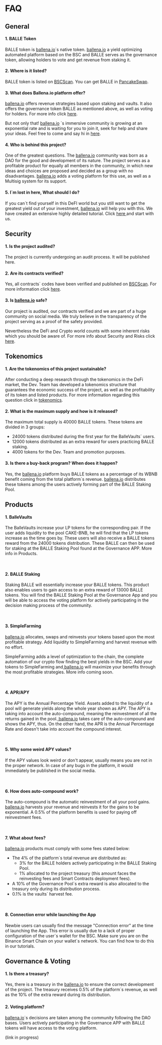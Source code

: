 # FAQ

## General <a id="general"></a>

#### 1. BALLE Token

BALLE token is [ballena.io](https://ballena.io/)´s native token. [ballena.io](https://ballena.io/) a yield optimizing automated platform based on the BSC and BALLE serves as the governance token, allowing holders to vote and get revenue from staking it.



#### 2. Where is it listed?

BALLE token is listed on [BSCScan](https://bscscan.com/token/0x9f0d5f45ce8573f43e0ba17876329784be0fd700). You can get BALLE in [PancakeSwap](https://exchange.pancakeswap.finance/#/swap?outputCurrency=0x9f0d5f45ce8573f43e0ba17876329784be0fd700).



#### 3. What does Ballena.io platform offer?

[ballena.io](https://ballena.io/)  offers revenue strategies based upon staking and vaults. It also offers the governance token BALLE as mentioned above, as well as voting for holders. For more info click [here](../getting-started-1/what-does-ballena.io-offer.md).

But not only that! [ballena.io](https://ballena.io/) ´s immersive community is growing at an exponential rate and is waiting for you to join it, seek for help and share your ideas. Feel free to come and say hi in [here](../#community).



#### 4. Who is behind this project?

One of the greatest questions. The [ballena.io](https://ballena.io/) community was born as a DAO for the good and development of its nature. The project serves as a profitable product for equally all members in the community, in which new ideas and choices are proposed and decided as a group with no disadvantages. [ballena.io](https://ballena.io/) adds a voting platform for this use, as well as a Multisig system for its support.



#### 5. I´m lost in here, What should I do?

If you can´t find yourself in this DeFI world but you still want to get the greatest yield out of your investment, [ballena.io](https://ballena.io/) will help you with this. We have created an extensive highly detailed tutorial. Click [here ](../tutorials-and-tools/tutorials/)and start with us.

#### 

## Security

#### 1. Is the project audited?

The project is currently undergoing an audit process. It will be published here.



#### 2. Are its contracts verified?

Yes, all contracts´ codes have been verified and published on [BSCScan](https://bscscan.com/token/0x9f0d5f45ce8573f43e0ba17876329784be0fd700). For more information click [here](../technical/tokenomics.md#smart-contracts).



#### 3. Is [ballena.io](https://ballena.io/) safe?

Our project is audited, our contracts verified and we are part of a huge community on social media. We truly believe in the transparency of the project serving as a proof of the safety provided.

Nevertheless the DeFi and Crypto world counts with some inherent risks which you should be aware of. For more info about Security and Risks click [here](../technical/security-and-risks.md).



## Tokenomics

#### 1. Are the tokenomics of this project sustainable?

After conducting a deep research through the tokenomics in the DeFi market, the Dev. Team has developed a tokenomics structure that guarantees the economic success of the project, as well as the profitability of its token and listed products. For more information regarding this question click in [tokenomics](../technical/tokenomics.md).



#### 2. What is the maximum supply and how is it released?

The maximum total supply is 40000 BALLE tokens. These tokens are divided in 3 groups:

* 24000 tokens distributed during the first year for the BalleVaults´ users.
* 12000 tokens distributed as an extra reward for users practicing BALLE staking.
* 4000 tokens for the Dev. Team and promotion purposes.



#### 3. Is there a buy-back program? When does it happen?

Yes, the [ballena.io](https://ballena.io/)  platform buys BALLE tokens as a percentage of its WBNB benefit coming from the total platform´s revenue. [ballena.io](https://ballena.io/)  distributes these tokens among the users actively forming part of the BALLE Staking Pool.



## Products

#### **1. BalleVaults**

The BalleVaults increase your LP tokens for the corresponding pair. If the user adds liquidity to the pool CAKE-BNB, he will find that the LP tokens increase as the time goes by. These users will also receive a BALLE tokens reward from the 24000 tokens distribution. These BALLE can then be used for staking at the BALLE Staking Pool found at the Governance APP. More info in Products.

**‌**

#### **2. BALLE Staking**

Staking BALLE will essentially increase your BALLE tokens. This product also enables users to gain access to an extra reward of 13000 BALLE tokens. You will find the BALLE Staking Pool at the Governance App and you will be able to access the voting platform for actively participating in the decision making process of the community.

**‌**

#### **3. SimpleFarming**

[ballena.io](https://ballena.io/) allocates, swaps and reinvests your tokens based upon the most profitable strategy. Add liquidity to SimpleFarming and harvest revenue with no effort.

SimpleFarming adds a level of optimization to the chain, the complete automation of our crypto flow finding the best yields in the BSC. Add your tokens to SimpleFarming and[ ballena.io](https://ballena.io/) will maximize your benefits through the most profitable strategies. More info coming soon.

**‌**

#### **4. APR/APY**

The APY is the Annual Percentage Yield. Assets added to the liquidity of a pool will generate yields along the whole year shown as APY. The APY is taking into account the auto-compound, meaning the reinvestment of all the returns gained in the pool.[ ballena.io](https://ballena.io/) takes care of the auto-compound and shows the APY, thus. On the other hand, the APR is the Annual Percentage Rate and doesn't take into account the compound interest.

**‌**

#### **5. Why some weird APY values?**

If the APY values look weird or don't appear, usually means you are not in the proper network. In case of any bugs in the platform, it would immediately be published in the social media.

**‌**

#### **6. How does auto-compound work?**

The auto-compound is the automatic reinvestment of all your pool gains.[ ballena.io](https://ballena.io/) harvests your revenue and reinvests it for the gains to be exponential. A 0.5% of the platform benefits is used for paying off reinvestment fees.

**‌**

#### **7. What about fees?**

[ballena.io](https://ballena.io/) products must comply with some fees stated below:

* The 4% of the platform´s total revenue are distributed as:
  * 3% for the BALLE holders actively participating in the BALLE Staking Pool.
  * 1% allocated to the project treasury \(this amount faces the reinvesting fees and Smart Contracts deployment fees\).
* A 10% of the Governance Pool´s extra reward is also allocated to the treasury only during its distribution process.
* 0.1% is the vaults´ harvest fee.

**‌**

#### **8. Connection error while launching the App**

Newbie users can usually find the message "Connection error" at the time of launching the App. This error is usually due to a lack of proper configuration of the user´s wallet for the BSC. Make sure you are on the Binance Smart Chain on your wallet´s network. You can find how to do this in our tutorials.  


### 

## Governance & Voting

#### 1. Is there a treasury?

Yes, there is a treasury in the [ballena.io](https://ballena.io/) to ensure the correct development of the project. The treasury receives 0.5% of the platform´s revenue, as well as the 10% of the extra reward during its distribution.

### 

#### 2. Voting platform?

[ballena.io](https://ballena.io/)´s decisions are taken among the community following the DAO bases. Users actively participating in the Governance APP with BALLE tokens will have access to the voting platform. 

\(link in progress\)

​

​



